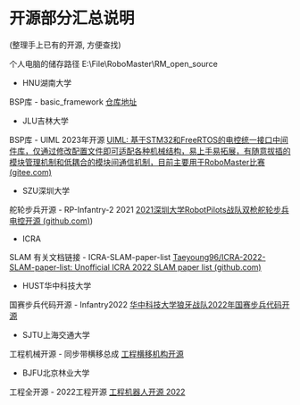 # 开源部分汇总说明

(整理手上已有的开源,  方便查找)

个人电脑的储存路径 E:\File\RoboMaster\RM_open_source

+ HNU湖南大学

BSP库 - basic_framework 	[仓库地址](https://gitee.com/hnuyuelurm/basic_framework)

 



+ JLU吉林大学

BSP库 - UIML  2023年开源	[UIML: 基于STM32和FreeRTOS的电控统一接口中间件库，仅通过修改配置文件即可适配各种机械结构，易上手易拓展，有随意拔插的模块管理机制和低耦合的模块间通信机制，目前主要用于RoboMaster比赛 (gitee.com)](https://gitee.com/tarsgo-embedded/UIML)







+ SZU深圳大学

舵轮步兵开源 - RP-Infantry-2 2021   [2021深圳大学RobotPilots战队双枪舵轮步兵电控开源 (github.com)](https://github.com/lowBO/RP-Infantry-2))



+ ICRA 

SLAM 有关文档链接 - ICRA-SLAM-paper-list 	[Taeyoung96/ICRA-2022-SLAM-paper-list: Unofficial ICRA 2022 SLAM paper list (github.com)](https://github.com/Taeyoung96/ICRA-2022-SLAM-paper-list)





+ HUST华中科技大学

国赛步兵代码开源 - Infantry2022	[华中科技大学狼牙战队2022年国赛步兵代码开源](https://github.com/LANGYA-HUST/Infantry2022)





+ SJTU上海交通大学

工程机械开源 - 同步带横移总成 	[工程横移机构开源](https://bbs.robomaster.com/forum.php?mod=viewthread&tid=22212)





+ BJFU北京林业大学

工程全开源 - 2022工程开源	[工程机器人开源 2022](https://bbs.robomaster.com/forum.php?mod=viewthread&tid=22236)
